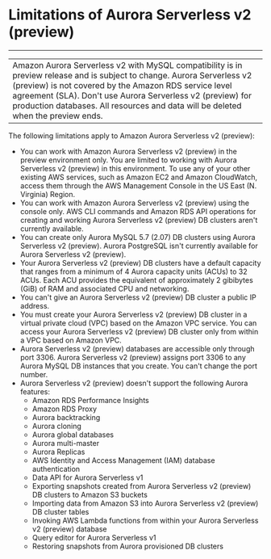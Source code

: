 # Limitations of Aurora Serverless v2 \(preview\)<a name="aurora-serverless-2.limitations"></a>


****  

|  | 
| --- |
| Amazon Aurora Serverless v2 with MySQL compatibility is in preview release and is subject to change\. Aurora Serverless v2 \(preview\) is not covered by the Amazon RDS service level agreement \(SLA\)\. Don't use Aurora Serverless v2 \(preview\) for production databases\. All resources and data will be deleted when the preview ends\.  | 

The following limitations apply to Amazon Aurora Serverless v2 \(preview\):
+ You can work with Amazon Aurora Serverless v2 \(preview\) in the preview environment only\. You are limited to working with Aurora Serverless v2 \(preview\) in this environment\. To use any of your other existing AWS services, such as Amazon EC2 and Amazon CloudWatch, access them through the AWS Management Console in the US East \(N\. Virginia\) Region\.
+ You can work with Amazon Aurora Serverless v2 \(preview\) using the console only\. AWS CLI commands and Amazon RDS API operations for creating and working Aurora Serverless v2 \(preview\) DB clusters aren't currently available\. 
+ You can create only Aurora MySQL 5\.7 \(2\.07\) DB clusters using Aurora Serverless v2 \(preview\)\. Aurora PostgreSQL isn't currently available for Aurora Serverless v2 \(preview\)\. 
+ Your Aurora Serverless v2 \(preview\) DB clusters have a default capacity that ranges from a minimum of 4 Aurora capacity units \(ACUs\) to 32 ACUs\. Each ACU provides the equivalent of approximately 2 gibibytes \(GiB\) of RAM and associated CPU and networking\.
+ You can't give an Aurora Serverless v2 \(preview\) DB cluster a public IP address\. 
+ You must create your Aurora Serverless v2 \(preview\) DB cluster in a virtual private cloud \(VPC\) based on the Amazon VPC service\. You can access your Aurora Serverless v2 \(preview\) DB cluster only from within a VPC based on Amazon VPC\. 
+ Aurora Serverless v2 \(preview\) databases are accessible only through port 3306\. Aurora Serverless v2 \(preview\) assigns port 3306 to any Aurora MySQL DB instances that you create\. You can't change the port number\. 
+ Aurora Serverless v2 \(preview\) doesn't support the following Aurora features:
  + Amazon RDS Performance Insights
  + Amazon RDS Proxy
  + Aurora backtracking
  + Aurora cloning
  + Aurora global databases
  + Aurora multi\-master
  + Aurora Replicas
  + AWS Identity and Access Management \(IAM\) database authentication
  + Data API for Aurora Serverless v1
  + Exporting snapshots created from Aurora Serverless v2 \(preview\) DB clusters to Amazon S3 buckets
  + Importing data from Amazon S3 into Aurora Serverless v2 \(preview\) DB cluster tables
  + Invoking AWS Lambda functions from within your Aurora Serverless v2 \(preview\) database
  + Query editor for Aurora Serverless v1 
  + Restoring snapshots from Aurora provisioned DB clusters
